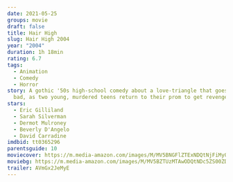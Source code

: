 ```yaml
---
date: 2021-05-25
groups: movie
draft: false
title: Hair High
slug: Hair High 2004
year: "2004"
duration: 1h 18min
rating: 6.7
tags:
  - Animation
  - Comedy
  - Horror
story: A gothic '50s high-school comedy about a love-triangle that goes terribly
  bad, as two young, murdered teens return to their prom to get revenge.
stars:
  - Eric Gilliland
  - Sarah Silverman
  - Dermot Mulroney
  - Beverly D'Angelo
  - David Carradine
imdbid: tt0365296
parentsguide: 10
moviecover: https://m.media-amazon.com/images/M/MV5BNGFlZTExNDQtNjFiMy00YTNjLThhYzItNDAzNWE3ZTVhNjg3XkEyXkFqcGdeQXVyNTAyODkwOQ@@._V1_FMjpg_UX960_.jpg
moviebg: https://m.media-amazon.com/images/M/MV5BZTUzMTAwODQtNDc5ZS00ZDgyLTgzYjktYWFhMmE4NjgxMzIxXkEyXkFqcGdeQXVyMDk3NzU0OA@@._V1_FMjpg_UX1200_.jpg
trailer: AVmGx2JeMyE
---
```

